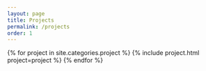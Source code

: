 ```yaml
---
layout: page
title: Projects
permalink: /projects
order: 1
---
```


{% for project in site.categories.project %}
{% include project.html project=project %}
{% endfor %}
